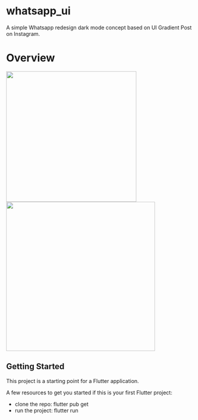 # whatsapp_ui

A simple Whatsapp redesign dark mode concept based on UI Gradient Post on Instagram.


# Overview

<p float="left">
  <img src="https://user-images.githubusercontent.com/42675180/149642004-9a827b23-d3cd-4a30-a64c-d1a3ec9c0062.gif" width="350" />
  <img src="https://user-images.githubusercontent.com/42675180/149642037-a02d5d65-649e-4ea2-b532-2b37a0d1006b.png" width="400" />
</p>

## Getting Started

This project is a starting point for a Flutter application.

A few resources to get you started if this is your first Flutter project:

- clone the repo: flutter pub get
- run the project: flutter run <name>

